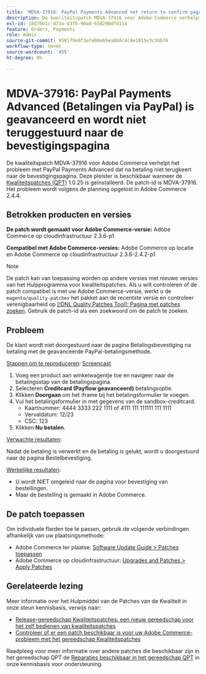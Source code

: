 ```yaml
---
title: 'MDVA-37916: PayPal Payments Advanced not return to confirm page'
description: De kwaliteitspatch MDVA-37916 voor Adobe Commerce verhelpt het probleem met PayPal Payments Advanced dat na betaling niet terugkeert naar de bevestigingspagina. Deze patch is beschikbaar wanneer [Quality Patches Tool (QPT)] (https://devdocs.magento.com/guides/v2.4/comp-mgr/patching.html#mqp) 1.0.25 is geïnstalleerd. De patch-id is MDVA-37916. Het probleem wordt volgens de planning opgelost in Adobe Commerce 2.4.4.
exl-id: 18d7bb1c-d73a-43f6-90a8-650290dfd114
feature: Orders, Payments
role: Admin
source-git-commit: 958179e0f3efe08e65ea8b0c4c4e1015e3c5bb76
workflow-type: tm+mt
source-wordcount: '455'
ht-degree: 0%

---
```


# MDVA-37916: PayPal Payments Advanced (Betalingen via PayPal) is geavanceerd en wordt niet teruggestuurd naar de bevestigingspagina

De kwaliteitspatch MDVA-37916 voor Adobe Commerce verhelpt het probleem met PayPal Payments Advanced dat na betaling niet terugkeert naar de bevestigingspagina. Deze pleister is beschikbaar wanneer de [Kwaliteitspatches (QPT)](https://devdocs.magento.com/guides/v2.4/comp-mgr/patching.html#mqp) 1.0.25 is geïnstalleerd. De patch-id is MDVA-37916. Het probleem wordt volgens de planning opgelost in Adobe Commerce 2.4.4.

## Betrokken producten en versies

**De patch wordt gemaakt voor Adobe Commerce-versie:**
Adobe Commerce op cloudinfrastructuur 2.3.6-p1

**Compatibel met Adobe Commerce-versies:**
Adobe Commerce op locatie en Adobe Commerce op cloudinfrastructuur 2.3.6-2.4.2-p1

>[!NOTE]
>
>De patch kan van toepassing worden op andere versies met nieuwe versies van het Hulpprogramma voor kwaliteitspatches. Als u wilt controleren of de patch compatibel is met uw Adobe Commerce-versie, werkt u de `magento/quality-patches` het pakket aan de recentste versie en controleer verenigbaarheid op [[!DNL Quality Patches Tool]: Pagina met patches zoeken](https://devdocs.magento.com/quality-patches/tool.html#patch-grid). Gebruik de patch-id als een zoekwoord om de patch te zoeken.

## Probleem

De klant wordt niet doorgestuurd naar de pagina Betalingsbevestiging na betaling met de geavanceerde PayPal-betalingsmethode.

<u>Stappen om te reproduceren</u>: [Screencast](https://assets.adobe.com/public/025d479b-5796-4772-6f3d-adc86306a799)

1. Voeg een product aan winkelwagentje toe en navigeer naar de betalingsstap van de betalingspagina.
1. Selecteren **Creditcard (Payflow geavanceerd)** betalingsoptie.
1. Klikken **Doorgaan** om het iframe bij het betalingsformulier te voegen.
1. Vul het betalingsformulier in met gegevens van de sandbox-creditcard.
   * Kaartnummer: 4444 3333 222 1111 of 4111 111 111111 111 1111
   * Vervaldatum: 12/23
   * CSC: 123
1. Klikken **Nu betalen**.

<u>Verwachte resultaten</u>:

Nadat de betaling is verwerkt en de betaling is gelukt, wordt u doorgestuurd naar de pagina Bestelbevestiging.

<u>Werkelijke resultaten</u>:

* U wordt NIET omgeleid naar de pagina voor bevestiging van bestellingen.
* Maar de bestelling is gemaakt in Adobe Commerce.

## De patch toepassen

Om individuele flarden toe te passen, gebruik de volgende verbindingen afhankelijk van uw plaatsingsmethode:

* Adobe Commerce ter plaatse: [Software Update Guide > Patches toepassen](https://devdocs.magento.com/guides/v2.4/comp-mgr/patching/mqp.html)
* Adobe Commerce op cloudinfrastructuur: [Upgrades and Patches > Apply Patches](https://devdocs.magento.com/cloud/project/project-patch.html)

## Gerelateerde lezing

Meer informatie over het Hulpmiddel van de Patches van de Kwaliteit in onze steun kennisbasis, verwijs naar:

* [Release-gereedschap Kwaliteitspatches: een nieuw gereedschap voor het zelf bedienen van kwaliteitspatches](/help/announcements/adobe-commerce-announcements/magento-quality-patches-released-new-tool-to-self-serve-quality-patches.md)
* [Controleer of er een patch beschikbaar is voor uw Adobe Commerce-probleem met het gereedschap Kwaliteitspatches](/help/support-tools/patches-available-in-qpt-tool/check-patch-for-magento-issue-with-magento-quality-patches.md)

Raadpleeg voor meer informatie over andere patches die beschikbaar zijn in het gereedschap QPT de [Reparaties beschikbaar in het gereedschap QPT](https://support.magento.com/hc/en-us/sections/360010506631-Patches-available-in-QPT-tool-) in onze kennisbasis voor ondersteuning.
